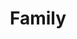 ---
title: Family
layout: revealjs-talkabout
script: 
- There are ___ people in my family. 
- My family consists of me, my father, my mother an ___ sibling(s). 
- I'm number ___ of a family of ___. 
- I have ___ (older・younger) brother(s) and  ___ (older・younger) sister(s). 
- My father's name is ___. 
- My mother's name is ___. 
- My oldest (brother's・sister's)  name is ___.
- My youngest (brother's・sister's)  name is ___. 
- My father (is・was) a・an ___. 
- My mother (is・was) a・an ___. 
- My (brother・sister) is a・an ___. 
- My younger (brother・sister) is a・an ___.
- My youngest (brother・sister) is a・an ___.
- I'm (married・single・divorced). 
- My family consists of me, my (wife・husband) and ___ children.
- My (wife's・husband's) name is ___.  
- I have ___ boy(s) and ___ girl(s). 
- My (son's・daughter's) name's ___. 
- I (don't) get along well with my ___. 
---